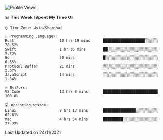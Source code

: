 <!--START_SECTION:waka-->
![Profile Views](http://img.shields.io/badge/Profile%20Views-4-blue)

📊 **This Week I Spent My Time On** 

```text
⌚︎ Time Zone: Asia/Shanghai

💬 Programming Languages: 
Rust                     10 hrs 19 mins      ███████████████████░░░░░░   78.52% 
Swift                    1 hr 16 mins        ██░░░░░░░░░░░░░░░░░░░░░░░   9.73% 
Go                       50 mins             █░░░░░░░░░░░░░░░░░░░░░░░░   6.35% 
Protocol Buffer          21 mins             ░░░░░░░░░░░░░░░░░░░░░░░░░   2.67% 
JavaScript               14 mins             ░░░░░░░░░░░░░░░░░░░░░░░░░   1.84%

🔥 Editors: 
VS Code                  13 hrs 8 mins       █████████████████████████   100.0%

💻 Operating System: 
Linux                    8 hrs 13 mins       ███████████████░░░░░░░░░░   62.61% 
Mac                      4 hrs 54 mins       █████████░░░░░░░░░░░░░░░░   37.39%

```


 Last Updated on 24/11/2021
<!--END_SECTION:waka-->
